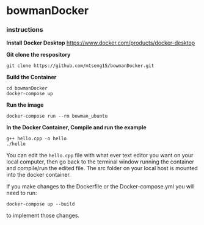 # bowmanDocker

### instructions
**Install Docker Desktop**
https://www.docker.com/products/docker-desktop

**Git clone the respository**
```
git clone https://github.com/mtseng15/bowmanDocker.git

```
**Build the Container**
```
cd bowmanDocker
docker-compose up
```
**Run the image**
```
docker-compose run --rm bowman_ubuntu
```
**In the Docker Container, Compile and run the example**
```
g++ hello.cpp -o hello
./hello
```
You can edit the `hello.cpp` file with what ever text editor you want on your local computer, then go back to the terminal window running the container and compile/run the edited file. The src folder on your local host is mounted into the docker container.

If you make changes to the Dockerfile or the Docker-compose.yml you will need to run:
```
docker-compose up --build
```
to implement those changes.
